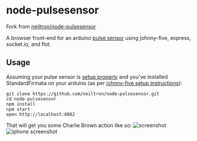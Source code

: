 # node-pulsesensor

Fork from [neiltron/node-pulsesensor](https://github.com/neiltron/node-pulsesensor)

A browser front-end for an arduino [pulse sensor](http://pulsesensor.com/) using johnny-five, express, socket.io, and flot.

## Usage
Assuming your pulse sensor is [setup properly](http://pulsesensor.myshopify.com/pages/code-and-guide) and you've installed StandardFirmata on your arduino (as per [johnny-five setup instructions](https://github.com/rwldrn/johnny-five#setup-and-assemble-arduino)):

    git clone https://github.com/neiltron/node-pulsesensor.git
    cd node-pulsesensor
    npm install
    npm start
    open http://localhost:8082


That will get you some Charlie Brown action like so:
![screenshot](https://github.com/neiltron/node-pulsesensor/raw/master/screenshot.png)
![iphone screenshot](https://github.com/neiltron/node-pulsesensor/raw/master/screenshot-iphone.png)
